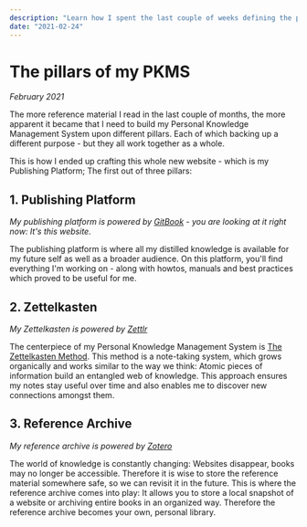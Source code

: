 ```yaml
---
description: "Learn how I spent the last couple of weeks defining the pillars of my Personal Knowledge Management System."
date: "2021-02-24"
---
```


# The pillars of my PKMS

_February 2021_

The more reference material I read in the last couple of months, the more apparent it became that I need to build my
Personal Knowledge Management System upon different pillars. Each of which backing up a different purpose - but they
all work together as a whole.

This is how I ended up crafting this whole new website - which is my Publishing Platform; The first out of three pillars:

## 1. Publishing Platform

_My publishing platform is powered by [GitBook](https://www.gitbook.com/) - you are looking at it right now: It's this website._

The publishing platform is where all my distilled knowledge is available for my future self as well as a broader audience.
On this platform, you'll find everything I'm working on - along with howtos, manuals and best practices which proved to be useful for me.

## 2. Zettelkasten

_My Zettelkasten is powered by [Zettlr](https://www.zettlr.com/)_

The centerpiece of my Personal Knowledge Management System is [The Zettelkasten Method](../areas/knowledge-management/zettelkasten.md). This method
is a note-taking system, which grows organically and works similar to the way we think: Atomic pieces of information build an entangled web of knowledge.
This approach ensures my notes stay useful over time and also enables me to discover new connections amongst them.

## 3. Reference Archive

_My reference archive is powered by [Zotero](https://www.zotero.org/)_

The world of knowledge is constantly changing: Websites disappear, books may no longer be accessible. Therefore it is wise to store the reference
material somewhere safe, so we can revisit it in the future. This is where the reference archive comes into play: It allows you to store a local
snapshot of a website or archiving entire books in an organized way. Therefore the reference archive becomes your own, personal library.